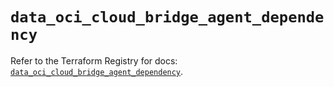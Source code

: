 # `data_oci_cloud_bridge_agent_dependency`

Refer to the Terraform Registry for docs: [`data_oci_cloud_bridge_agent_dependency`](https://registry.terraform.io/providers/oracle/oci/6.37.0/docs/data-sources/cloud_bridge_agent_dependency).
